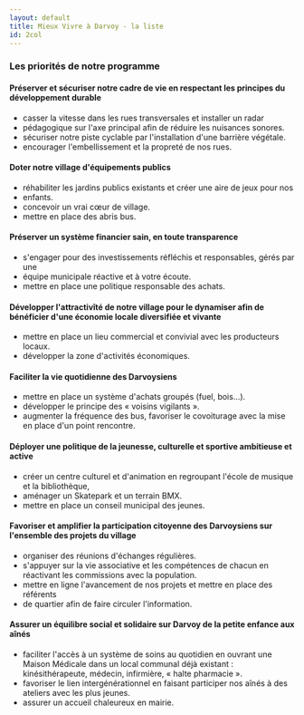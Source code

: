 ```yaml
---
layout: default
title: Mieux Vivre à Darvoy - la liste
id: 2col
---
```


### Les priorités de notre programme

#### Préserver et sécuriser notre cadre de vie en respectant les principes du développement durable
* casser la vitesse dans les rues transversales et installer un radar
* pédagogique sur l'axe principal afin de réduire les nuisances sonores.
* sécuriser notre piste cyclable par l'installation d'une barrière végétale. 
* encourager l'embellissement et la propreté de nos rues.

#### Doter notre village d'équipements publics
* réhabiliter les jardins publics existants et créer une aire de jeux pour nos
* enfants.
* concevoir un vrai cœur de village.
* mettre en place des abris bus.

#### Préserver un système financier sain, en toute transparence
* s'engager pour des investissements réfléchis et responsables, gérés par une
* équipe municipale réactive et à votre écoute.
* mettre en place une politique responsable des achats.

#### Développer l'attractivîté de notre village pour le dynamiser afin de bénéficier d'une économie locale diversifiée et vivante
* mettre en place un lieu commercial et convivial avec les producteurs locaux. 
* développer la zone d'activités économiques.

#### Faciliter la vie quotidienne des Darvoysiens
* mettre en place un système d'achats groupés (fuel, bois...).
* développer le principe des « voisins vigilants ».
* augmenter la fréquence des bus, favoriser le covoiturage avec la mise en
  place d'un point rencontre.

#### Déployer une politique de la jeunesse, culturelle et sportive ambitieuse et active 
* créer un centre culturel et d'animation en regroupant l'école de musique et 
  la bibliothèque,
* aménager un Skatepark et un terrain BMX.
* mettre en place un conseil municipal des jeunes.

#### Favoriser et amplifier la participation citoyenne des Darvoysiens sur l'ensemble des projets du village 
* organiser des réunions d'échanges régulières.
* s'appuyer sur la vie associative et les compétences de chacun en réactivant
  les commissions avec la population. 
* mettre en ligne l'avancement de nos projets et mettre en place des référents
* de quartier afin de faire circuler l'information.

#### Assurer un équilibre social et solidaire sur Darvoy de la petite enfance aux aînés
* faciliter l'accès à un système de soins au quotidien en ouvrant une Maison
  Médicale dans un local communal déjà existant : kinésithérapeute, médecin,
  infirmière, « halte pharmacie ». 
* favoriser le lien intergénérationnel en faisant participer nos aînés à des
  ateliers avec les plus jeunes.
* assurer un accueil chaleureux en mairie.
